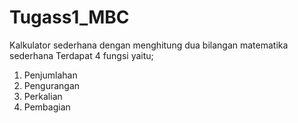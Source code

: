 # Tugass1_MBC

Kalkulator sederhana dengan menghitung dua bilangan matematika sederhana
Terdapat 4 fungsi yaitu;
1. Penjumlahan
2. Pengurangan
3. Perkalian
4. Pembagian
 
